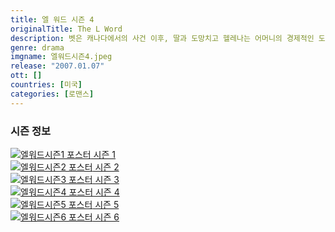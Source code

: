 ```yaml
---
title: 엘 워드 시즌 4
originalTitle: The L Word
description: 벳은 캐나다에서의 사건 이후, 딸과 도망치고 헬레나는 어머니의 경제적인 도움없이 사는 것에 익숙해지기 위해 노력한다.
genre: drama
imgname: 엘워드시즌4.jpeg
release: "2007.01.07"
ott: []
countries: [미국]
categories: [로맨스]
---
```


### 시즌 정보

<div class="season-list">
<div class="item">
<a href="/drama/엘워드시즌1" >
<img src="/poster/엘워드시즌1.jpeg" alt="엘워드시즌1 포스터 ">
시즌 1</a>
</div>

<div class="item">
<a href="/drama/엘워드시즌2" >
<img src="/poster/엘워드시즌2.jpeg" alt="엘워드시즌2 포스터 ">
시즌 2</a>
</div>

<div class="item">
<a href="/drama/엘워드시즌3" >
<img src="/poster/엘워드시즌3.jpeg" alt="엘워드시즌3 포스터 ">
시즌 3</a>
</div>

<div class="item">
<a href="/drama/엘워드시즌4" >
<img src="/poster/엘워드시즌4.jpeg" alt="엘워드시즌4 포스터 ">
시즌 4</a>
</div>

<div class="item">
<a href="/drama/엘워드시즌5" >
<img src="/poster/엘워드시즌5.jpeg" alt="엘워드시즌5 포스터 ">
시즌 5</a>
</div>

<div class="item">
<a href="/drama/엘워드시즌6" >
<img src="/poster/엘워드시즌6.jpeg" alt="엘워드시즌6 포스터 ">
시즌 6</a>
</div>

</div>
